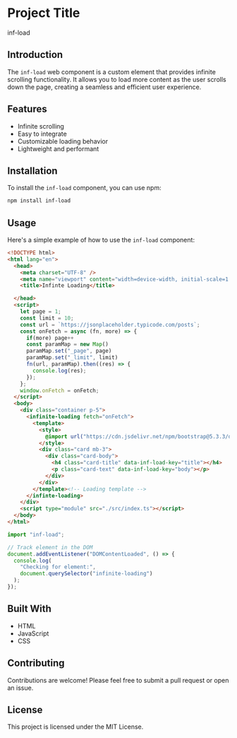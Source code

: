 # Project Title

inf-load

## Introduction

The `inf-load` web component is a custom element that provides infinite scrolling functionality. It allows you to load more content as the user scrolls down the page, creating a seamless and efficient user experience.

## Features

- Infinite scrolling
- Easy to integrate
- Customizable loading behavior
- Lightweight and performant

## Installation

To install the `inf-load` component, you can use npm:

```bash
npm install inf-load
```

## Usage

Here's a simple example of how to use the `inf-load` component:

```html
<!DOCTYPE html>
<html lang="en">
  <head>
    <meta charset="UTF-8" />
    <meta name="viewport" content="width=device-width, initial-scale=1.0" />
    <title>Infinte Loading</title>

  </head>
  <script>
    let page = 1;
    const limit = 10;
    const url = `https://jsonplaceholder.typicode.com/posts`;
    const onFetch = async (fn, more) => {
      if(more) page++
      const paramMap = new Map()
      paramMap.set("_page", page)
      paramMap.set("_limit", limit)
      fn(url, paramMap).then((res) => {
        console.log(res);
      });
    };
    window.onFetch = onFetch;
  </script>
  <body>
    <div class="container p-5">
      <infinite-loading fetch="onFetch">
        <template>
          <style>
            @import url("https://cdn.jsdelivr.net/npm/bootstrap@5.3.3/dist/css/bootstrap.min.css");
          </style>
          <div class="card mb-3">
            <div class="card-body">
              <h4 class="card-title" data-inf-load-key="title"></h4>
              <p class="card-text" data-inf-load-key="body"></p>
            </div>
          </div>
        </template><!-- Loading template -->
      </infinte-loading>
    </div>
    <script type="module" src="./src/index.ts"></script>
  </body>
</html>
```

```javascript
import "inf-load";

// Track element in the DOM
document.addEventListener("DOMContentLoaded", () => {
  console.log(
    "Checking for element:",
    document.querySelector("infinite-loading")
  );
});
```

## Built With

- HTML
- JavaScript
- CSS

## Contributing

Contributions are welcome! Please feel free to submit a pull request or open an issue.

## License

This project is licensed under the MIT License.
